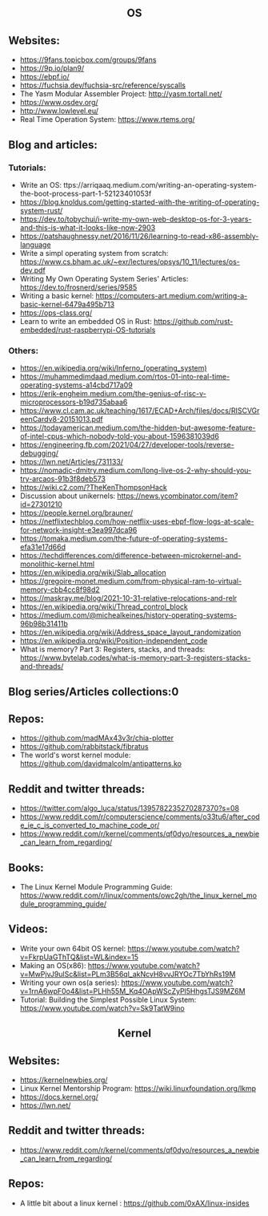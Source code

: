 <h2 align="center">OS</h2>

## Websites:

- https://9fans.topicbox.com/groups/9fans
- https://9p.io/plan9/
- https://ebpf.io/
- https://fuchsia.dev/fuchsia-src/reference/syscalls
- The Yasm Modular Assembler Project: http://yasm.tortall.net/
- https://www.osdev.org/
- http://www.lowlevel.eu/
- Real Time Operation System: https://www.rtems.org/

## Blog and articles:

### Tutorials:

- Write an OS: ttps://arriqaaq.medium.com/writing-an-operating-system-the-boot-process-part-1-52123401053f
- https://blog.knoldus.com/getting-started-with-the-writing-of-operating-system-rust/
- https://dev.to/tobychui/i-write-my-own-web-desktop-os-for-3-years-and-this-is-what-it-looks-like-now-2903
- https://patshaughnessy.net/2016/11/26/learning-to-read-x86-assembly-language
- Write a simpl operating system from scratch: https://www.cs.bham.ac.uk/~exr/lectures/opsys/10_11/lectures/os-dev.pdf
- Writing My Own Operating System Series' Articles: https://dev.to/frosnerd/series/9585
- Writing a basic kernel: https://computers-art.medium.com/writing-a-basic-kernel-6479a495b713
- https://ops-class.org/
- Learn to write an embedded OS in Rust: https://github.com/rust-embedded/rust-raspberrypi-OS-tutorials

### Others:

- https://en.wikipedia.org/wiki/Inferno_(operating_system)
- https://muhammedimdaad.medium.com/rtos-01-into-real-time-operating-systems-a14cbd717a09
- https://erik-engheim.medium.com/the-genius-of-risc-v-microprocessors-b19d735abaa6
- https://www.cl.cam.ac.uk/teaching/1617/ECAD+Arch/files/docs/RISCVGreenCardv8-20151013.pdf
- https://todayamerican.medium.com/the-hidden-but-awesome-feature-of-intel-cpus-which-nobody-told-you-about-1596381039d6
- https://engineering.fb.com/2021/04/27/developer-tools/reverse-debugging/
- https://lwn.net/Articles/731133/
- https://nomadic-dmitry.medium.com/long-live-os-2-why-should-you-try-arcaos-91b3f8deb573
- https://wiki.c2.com/?TheKenThompsonHack
- Discussion about unikernels: https://news.ycombinator.com/item?id=27301210
- https://people.kernel.org/brauner/
- https://netflixtechblog.com/how-netflix-uses-ebpf-flow-logs-at-scale-for-network-insight-e3ea997dca96
- https://tomaka.medium.com/the-future-of-operating-systems-efa31e17d66d
- https://techdifferences.com/difference-between-microkernel-and-monolithic-kernel.html
- https://en.wikipedia.org/wiki/Slab_allocation
- https://gregoire-monet.medium.com/from-physical-ram-to-virtual-memory-cbb4cc8f98d2
- https://maskray.me/blog/2021-10-31-relative-relocations-and-relr
- https://en.wikipedia.org/wiki/Thread_control_block
- https://medium.com/@michealkeines/history-operating-systems-96b98b31411b
- https://en.wikipedia.org/wiki/Address_space_layout_randomization
- https://en.wikipedia.org/wiki/Position-independent_code
- What is memory? Part 3: Registers, stacks, and threads: https://www.bytelab.codes/what-is-memory-part-3-registers-stacks-and-threads/

## Blog series/Articles collections:0

## Repos:

- https://github.com/madMAx43v3r/chia-plotter
- https://github.com/rabbitstack/fibratus
- The world's worst kernel module: https://github.com/davidmalcolm/antipatterns.ko

## Reddit and twitter threads:

- https://twitter.com/algo_luca/status/1395782235270287370?s=08
- https://www.reddit.com/r/computerscience/comments/o33tu6/after_code_ie_c_is_converted_to_machine_code_or/
- https://www.reddit.com/r/kernel/comments/qf0dyo/resources_a_newbie_can_learn_from_regarding/

## Books:

- The Linux Kernel Module Programming Guide: https://www.reddit.com/r/linux/comments/owc2gh/the_linux_kernel_module_programming_guide/

## Videos:

- Write your own 64bit OS kernel: https://www.youtube.com/watch?v=FkrpUaGThTQ&list=WL&index=15
- Making an OS(x86): https://www.youtube.com/watch?v=MwPjvJ9ulSc&list=PLm3B56ql_akNcvH8vvJRYOc7TbYhRs19M
- Writing your own os(a series): https://www.youtube.com/watch?v=1rnA6wpF0o4&list=PLHh55M_Kq4OApWScZyPl5HhgsTJS9MZ6M
- Tutorial: Building the Simplest Possible Linux System: https://www.youtube.com/watch?v=Sk9TatW9ino

<h2 align="center">Kernel</h2>

## Websites:

- https://kernelnewbies.org/
- Linux Kernel Mentorship Program: https://wiki.linuxfoundation.org/lkmp
- https://docs.kernel.org/
- https://lwn.net/

## Reddit and twitter threads:

- https://www.reddit.com/r/kernel/comments/qf0dyo/resources_a_newbie_can_learn_from_regarding/

## Repos:

- A little bit about a linux kernel : https://github.com/0xAX/linux-insides
